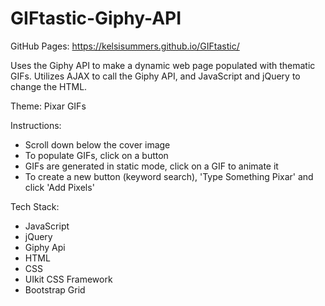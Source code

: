 # GIFtastic-Giphy-API

GitHub Pages: https://kelsisummers.github.io/GIFtastic/

Uses the Giphy API to make a dynamic web page populated with thematic GIFs. Utilizes AJAX to call the Giphy API, and JavaScript and jQuery to change the HTML.

Theme: Pixar GIFs

Instructions:
  - Scroll down below the cover image
  - To populate GIFs, click on a button
  - GIFs are generated in static mode, click on a GIF to animate it
  - To create a new button (keyword search), 'Type Something Pixar' and click 'Add Pixels'
  
Tech Stack:
  - JavaScript
  - jQuery
  - Giphy Api
  - HTML
  - CSS
  - UIkit CSS Framework
  - Bootstrap Grid
  
